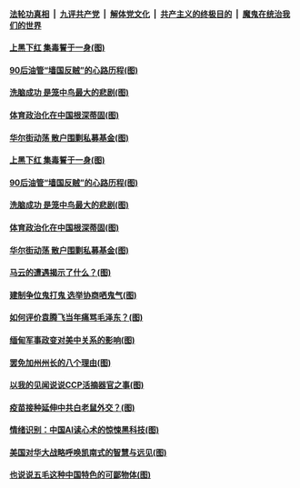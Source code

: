 ####  [法轮功真相](../../../../basic/blob/master/README.md?t=02061631) &nbsp;|&nbsp; [九评共产党](../../../../9ping.md/blob/master/README.md?t=02061631) &nbsp;|&nbsp; [解体党文化](../../../../jtdwh.md/blob/master/README.md?t=02061631)  &nbsp;|&nbsp; [共产主义的终极目的](../../../../gczydzjmd.md/blob/master/README.md?t=02061631) &nbsp;|&nbsp; [魔鬼在统治我们的世界](../../../../mgztzwmdsj.md/blob/master/README.md?t=02061631) 

#### [上黑下红 集毒誓于一身(图)](../pages/p4/961636.md?t=02061631) 


#### [90后油管“墙国反贼‌‌”的心路历程(图)](../pages/p4/961592.md?t=02061631) 

#### [洗脑成功 是笼中鸟最大的悲剧(图)](../pages/p4/961589.md?t=02061631) 

#### [体育政治化在中国根深蒂固(图)](../pages/p4/961588.md?t=02061631) 

#### [华尔街动荡 散户围剿私募基金(图)](../pages/p4/961494.md?t=02061631) 

#### [上黑下红 集毒誓于一身(图)](../pages/p4/961636.md?t=02061631) 



#### [90后油管“墙国反贼‌‌”的心路历程(图)](../pages/p4/961592.md?t=02061631) 

#### [洗脑成功 是笼中鸟最大的悲剧(图)](../pages/p4/961589.md?t=02061631) 

#### [体育政治化在中国根深蒂固(图)](../pages/p4/961588.md?t=02061631) 

#### [华尔街动荡 散户围剿私募基金(图)](../pages/p4/961494.md?t=02061631) 

#### [马云的遭遇揭示了什么？(图)](../pages/p4/961587.md?t=02061631) 



#### [建制争位鬼打鬼 选举协商哂鬼气(图)](../pages/p4/961502.md?t=02061631) 

#### [如何评价袁腾飞当年痛骂毛泽东？(图)](../pages/p4/961504.md?t=02061631) 

#### [缅甸军事政变对美中关系的影响(图)](../pages/p4/961485.md?t=02061631) 

#### [罢免加州州长的八个理由(图)](../pages/p4/961470.md?t=02061631) 

#### [以我的见闻说说CCP活摘器官之事(图)](../pages/p4/961476.md?t=02061631) 

#### [疫苗接种延伸中共白老鼠外交？(图)](../pages/p4/961468.md?t=02061631) 


#### [情绪识别：中国AI读心术的惊悚黑科技(图)](../pages/p4/961397.md?t=02061631) 

#### [美国对华大战略呼唤凯南式的智慧与远见(图)](../pages/p4/961396.md?t=02061631) 

#### [也说说五毛这种中国特色的可鄙物体(图)](../pages/p4/961395.md?t=02061631) 


